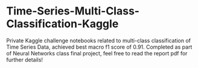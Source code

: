 # Time-Series-Multi-Class-Classification-Kaggle
Private Kaggle challenge notebooks related to multi-class classification of Time Series Data, achieved best macro f1 score of 0.91. Completed as part of Neural Networks class final project, feel free to read the report pdf for further details!
